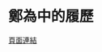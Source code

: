 
# 鄭為中的履歷
<a href="https://100401031.github.io/william-resume/zh-tw/index.html" target="_blank">頁面連結</a>

